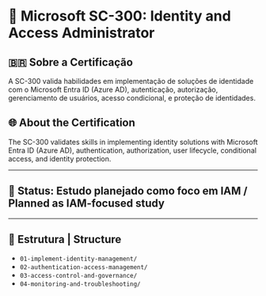 # 🔐 Microsoft SC-300: Identity and Access Administrator

## 🇧🇷 Sobre a Certificação

A SC-300 valida habilidades em implementação de soluções de identidade com o Microsoft Entra ID (Azure AD), autenticação, autorização, gerenciamento de usuários, acesso condicional, e proteção de identidades.

## 🌐 About the Certification

The SC-300 validates skills in implementing identity solutions with Microsoft Entra ID (Azure AD), authentication, authorization, user lifecycle, conditional access, and identity protection.

---

## 📅 Status: Estudo planejado como foco em IAM / Planned as IAM-focused study

---

## 📁 Estrutura | Structure

- `01-implement-identity-management/`
- `02-authentication-access-management/`
- `03-access-control-and-governance/`
- `04-monitoring-and-troubleshooting/`

